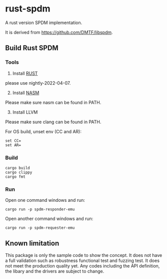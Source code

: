 # rust-spdm

A rust version SPDM implementation.

It is derived from https://github.com/DMTF/libspdm.

## Build Rust SPDM

### Tools

1. Install [RUST](https://www.rust-lang.org/)

please use nightly-2022-04-07.

2. Install [NASM](https://www.nasm.us/)

Please make sure nasm can be found in PATH.

3. Install LLVM

Please make sure clang can be found in PATH.

For OS build, unset env (CC and AR):

```
set CC=
set AR=
```

### Build

```
cargo build
cargo clippy
cargo fmt
```

### Run

Open one command windows and run:
```
cargo run -p spdm-responder-emu
```

Open another command windows and run:
```
cargo run -p spdm-requester-emu
```

## Known limitation
This package is only the sample code to show the concept. It does not have a full validation such as robustness functional test and fuzzing test. It does not meet the production quality yet. Any codes including the API definition, the libary and the drivers are subject to change.
